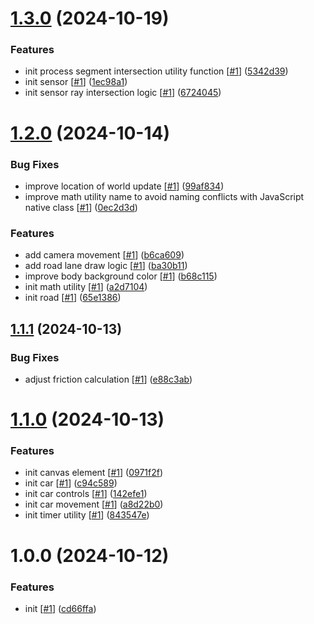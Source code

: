 # [1.3.0](https://github.com/d3p1/self-driving-car/compare/v1.2.0...v1.3.0) (2024-10-19)


### Features

* init process segment intersection utility function [[#1](https://github.com/d3p1/self-driving-car/issues/1)] ([5342d39](https://github.com/d3p1/self-driving-car/commit/5342d3968a5a0bb0f95d4ac9d05ec5d5ef36192f))
* init sensor [[#1](https://github.com/d3p1/self-driving-car/issues/1)] ([1ec98a1](https://github.com/d3p1/self-driving-car/commit/1ec98a152d47138e68ee290a78cbcb1570d1abaf))
* init sensor ray intersection logic [[#1](https://github.com/d3p1/self-driving-car/issues/1)] ([6724045](https://github.com/d3p1/self-driving-car/commit/67240459a715ea61e2996c53737ee94b9a2b15fb))

# [1.2.0](https://github.com/d3p1/self-driving-car/compare/v1.1.1...v1.2.0) (2024-10-14)


### Bug Fixes

* improve location of world update [[#1](https://github.com/d3p1/self-driving-car/issues/1)] ([99af834](https://github.com/d3p1/self-driving-car/commit/99af83485d158eec868a99ab1410f0cb03e2827a))
* improve math utility name to avoid naming conflicts with JavaScript native class [[#1](https://github.com/d3p1/self-driving-car/issues/1)] ([0ec2d3d](https://github.com/d3p1/self-driving-car/commit/0ec2d3d28b6f2e997424248003b1c16e4f4f790e))


### Features

* add camera movement [[#1](https://github.com/d3p1/self-driving-car/issues/1)] ([b6ca609](https://github.com/d3p1/self-driving-car/commit/b6ca60916b2814f79aacc1c94eefa5a1bc086302))
* add road lane draw logic [[#1](https://github.com/d3p1/self-driving-car/issues/1)] ([ba30b11](https://github.com/d3p1/self-driving-car/commit/ba30b117f12aaa5443daf26d1b074bca87684343))
* improve body background color [[#1](https://github.com/d3p1/self-driving-car/issues/1)] ([b68c115](https://github.com/d3p1/self-driving-car/commit/b68c11506bf7b2f7f026fe008d5047b7cb9c09a7))
* init math utility [[#1](https://github.com/d3p1/self-driving-car/issues/1)] ([a2d7104](https://github.com/d3p1/self-driving-car/commit/a2d7104f6e3c2d24fc1ba902204263a50956911c))
* init road [[#1](https://github.com/d3p1/self-driving-car/issues/1)] ([65e1386](https://github.com/d3p1/self-driving-car/commit/65e1386b2c6161151e143bdad6673e4ac6ba95b5))

## [1.1.1](https://github.com/d3p1/self-driving-car/compare/v1.1.0...v1.1.1) (2024-10-13)


### Bug Fixes

* adjust friction calculation [[#1](https://github.com/d3p1/self-driving-car/issues/1)] ([e88c3ab](https://github.com/d3p1/self-driving-car/commit/e88c3ab2c146214a0173804ea206f807ff43be53))

# [1.1.0](https://github.com/d3p1/self-driving-car/compare/v1.0.0...v1.1.0) (2024-10-13)


### Features

* init canvas element [[#1](https://github.com/d3p1/self-driving-car/issues/1)] ([0971f2f](https://github.com/d3p1/self-driving-car/commit/0971f2f17df75a411b069b42c46afa8b98cd4c9d))
* init car [[#1](https://github.com/d3p1/self-driving-car/issues/1)] ([c94c589](https://github.com/d3p1/self-driving-car/commit/c94c589c6dce8d01fb5ed9f3fd26878c736bf8ed))
* init car controls [[#1](https://github.com/d3p1/self-driving-car/issues/1)] ([142efe1](https://github.com/d3p1/self-driving-car/commit/142efe1e47a516b2ccd8f21710f78a7e903944eb))
* init car movement [[#1](https://github.com/d3p1/self-driving-car/issues/1)] ([a8d22b0](https://github.com/d3p1/self-driving-car/commit/a8d22b0d415f5685923665213d1170f8e232ce92))
* init timer utility [[#1](https://github.com/d3p1/self-driving-car/issues/1)] ([843547e](https://github.com/d3p1/self-driving-car/commit/843547ec6a934ff779324b0aba4dde8c7b2799b4))

# 1.0.0 (2024-10-12)


### Features

* init [[#1](https://github.com/d3p1/self-driving-car/issues/1)] ([cd66ffa](https://github.com/d3p1/self-driving-car/commit/cd66ffaad6d451d2634a34b4ef023660f9313381))

